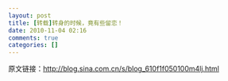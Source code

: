 ```yaml
---
layout: post
title: [转载]转身的时候，竟有些留恋！
date: 2010-11-04 02:16
comments: true
categories: []
---
```

原文链接：http://blog.sina.com.cn/s/blog_610f1f050100m4lj.html
